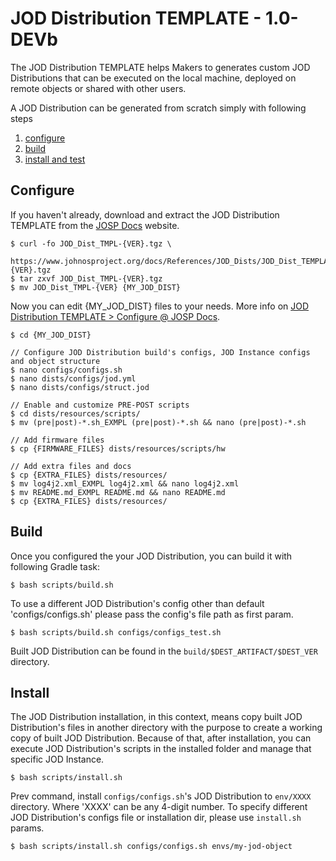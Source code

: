 # JOD Distribution TEMPLATE - 1.0-DEVb

The JOD Distribution TEMPLATE helps Makers to generates custom JOD Distributions
that can be executed on the local machine, deployed on remote objects or shared
with other users.

A JOD Distribution can be generated from scratch simply with following steps
1. [configure](#configure)
1. [build](#build)
1. [install and test](#install)


## Configure

If you haven't already, download and extract the JOD Distribution TEMPLATE from
the [JOSP Docs](https://www.johnosproject.org/docs/index.html) website.

```shell
$ curl -fo JOD_Dist_TMPL-{VER}.tgz \
      https://www.johnosproject.org/docs/References/JOD_Dists/JOD_Dist_TEMPLATE/JOD_Dist_TMPL-{VER}.tgz
$ tar zxvf JOD_Dist_TMPL-{VER}.tgz
$ mv JOD_Dist_TMPL-{VER} {MY_JOD_DIST}
```

Now you can edit {MY_JOD_DIST} files to your needs. More info on
[JOD Distribution TEMPLATE > Configure @ JOSP Docs](https://www.johnosproject.org/docs/References/JOD_Dists/JOD_Dist_TEMPLATE/configure).

```shell
$ cd {MY_JOD_DIST}

// Configure JOD Distribution build's configs, JOD Instance configs and object structure
$ nano configs/configs.sh
$ nano dists/configs/jod.yml
$ nano dists/configs/struct.jod

// Enable and customize PRE-POST scripts
$ cd dists/resources/scripts/
$ mv (pre|post)-*.sh_EXMPL (pre|post)-*.sh && nano (pre|post)-*.sh

// Add firmware files
$ cp {FIRMWARE_FILES} dists/resources/scripts/hw

// Add extra files and docs
$ cp {EXTRA_FILES} dists/resources/
$ mv log4j2.xml_EXMPL log4j2.xml && nano log4j2.xml
$ mv README.md_EXMPL README.md && nano README.md
$ cp {EXTRA_FILES} dists/resources/
```


## Build

Once you configured the your JOD Distribution, you can build it with following
Gradle task:

```shell
$ bash scripts/build.sh
```

To use a different JOD Distribution's config other than default 'configs/configs.sh'
please pass the config's file path as first param.

```shell
$ bash scripts/build.sh configs/configs_test.sh
```

Built JOD Distribution can be found in the ```build/$DEST_ARTIFACT/$DEST_VER```
directory.


## Install

The JOD Distribution installation, in this context, means copy built
JOD Distribution's files in another directory with the purpose to create a
working copy of built JOD Distribution. Because of that, after installation,
you can execute JOD Distribution's scripts in the installed folder and
manage that specific JOD Instance.

```shell
$ bash scripts/install.sh
```

Prev command, install ```configs/configs.sh```'s JOD Distribution to
```env/XXXX``` directory. Where 'XXXX' can be any 4-digit number. To specify
different JOD Distribution's configs file or installation dir, please use
```install.sh``` params.

```shell
$ bash scripts/install.sh configs/configs.sh envs/my-jod-object
```
